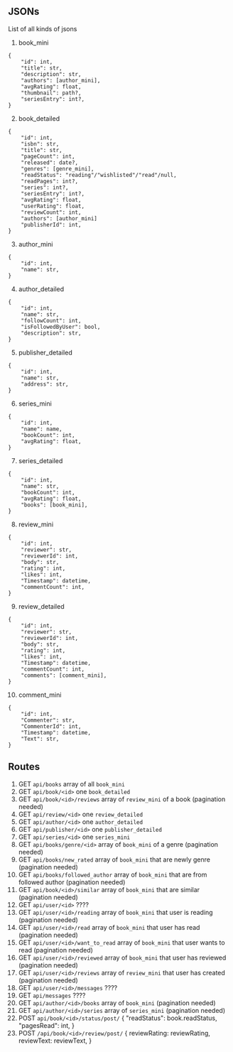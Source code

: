 ## JSONs
List of all kinds of jsons

1. book_mini
```
{
    "id": int,
    "title": str,
    "description": str,
    "authors": [author_mini],
    "avgRating": float,
    "thumbnail": path?,
    "seriesEntry": int?,
}
```

2. book_detailed
```
{
    "id": int,
    "isbn": str,
    "title": str,
    "pageCount": int,
    "released": date?,
    "genres": [genre_mini],
    "readStatus": "reading"/"wishlisted"/"read"/null,
    "readPages": int?,
    "series": int?,
    "seriesEntry": int?,
    "avgRating": float,
    "userRating": float,
    "reviewCount": int,
    "authors": [author_mini]
    "publisherId": int,
}
```

3. author_mini
```
{
    "id": int,
    "name": str,
}
```

4. author_detailed
```
{
    "id": int,
    "name": str,
    "followCount": int,
    "isFollowedByUser": bool,
    "description": str,
}
```

5. publisher_detailed
```
{
    "id": int,
    "name": str,
    "address": str,
}
```

6. series_mini
```
{
    "id": int,
    "name": name,
    "bookCount": int,
    "avgRating": float,
}
```

7. series_detailed
```
{
    "id": int,
    "name": str,
    "bookCount": int,
    "avgRating": float,
    "books": [book_mini],
}
```

8. review_mini
```
{
    "id": int,
    "reviewer": str,
    "reviewerId": int,
    "body": str,
    "rating": int,
    "likes": int,
    "Timestamp": datetime,
    "commentCount": int,
}
```

9. review_detailed
```
{
    "id": int,
    "reviewer": str,
    "reviewerId": int,
    "body": str,
    "rating": int,
    "likes": int,
    "Timestamp": datetime,
    "commentCount": int,
    "comments": [comment_mini],
}
```

10. comment_mini
```
{
    "id": int,
    "Commenter": str,
    "CommenterId": int,
    "Timestamp": datetime,
    "Text": str,
}
```

## Routes
1. GET `api/books` array of all `book_mini`
1. GET `api/book/<id>` one `book_detailed`
1. GET `api/book/<id>/reviews` array of `review_mini` of a book (pagination needed)
1. GET `api/review/<id>` one `review_detailed`
1. GET `api/author/<id>` one `author_detailed`
1. GET `api/publisher/<id>` one `publisher_detailed`
1. GET `api/series/<id>` one `series_mini`
1. GET `api/books/genre/<id>` array of `book_mini` of a genre (pagination needed)
1. GET `api/books/new_rated` array of `book_mini` that are newly genre (pagination needed)
1. GET `api/books/followed_author` array of `book_mini` that are from followed author (pagination needed)
1. GET `api/book/<id>/similar` array of `book_mini` that are similar (pagination needed)
1. GET `api/user/<id>` ????
1. GET `api/user/<id>/reading` array of `book_mini` that user is reading (pagination needed)
1. GET `api/user/<id>/read` array of `book_mini` that user has read (pagination needed)
1. GET `api/user/<id>/want_to_read` array of `book_mini` that user wants to read (pagination needed)
1. GET `api/user/<id>/reviewed` array of `book_mini` that user has reviewed (pagination needed)
1. GET `api/user/<id>/reviews` array of `review_mini` that user has created (pagination needed)
1. GET `api/user/<id>/messages` ????
1. GET `api/messages` ????
1. GET `api/author/<id>/books` array of `book_mini` (pagination needed)
1. GET `api/author/<id>/series` array of `series_mini` (pagination needed)
1. POST `api/book/<id>/status/post/` {
        "readStatus": book.readStatus,
        "pagesRead": int,
    }
1. POST `/api/book/<id>/review/post/` {
        reviewRating: reviewRating,
        reviewText: reviewText,
    }

